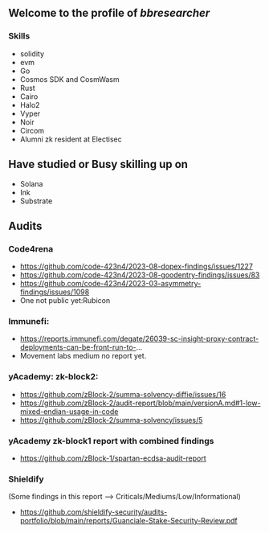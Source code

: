 ## Welcome to the profile of *bbresearcher*
### Skills
- solidity
- evm
- Go
- Cosmos SDK and CosmWasm
- Rust
- Cairo
- Halo2
- Vyper
- Noir
- Circom
- Alumni zk resident at Electisec

## Have studied or Busy skilling up on
- Solana
- Ink
- Substrate

## Audits
### Code4rena
- https://github.com/code-423n4/2023-08-dopex-findings/issues/1227
- https://github.com/code-423n4/2023-08-goodentry-findings/issues/83
- https://github.com/code-423n4/2023-03-asymmetry-findings/issues/1098
- One not public yet:Rubicon

### Immunefi:
- https://reports.immunefi.com/degate/26039-sc-insight-proxy-contract-deployments-can-be-front-run-to-...
- Movement labs medium no report yet.

### yAcademy: zk-block2:
- https://github.com/zBlock-2/summa-solvency-diffie/issues/16
- https://github.com/zBlock-2/audit-report/blob/main/versionA.md#1-low-mixed-endian-usage-in-code
- https://github.com/zBlock-2/summa-solvency/issues/5

### yAcademy zk-block1 report with combined findings
- https://github.com/zBlock-1/spartan-ecdsa-audit-report

### Shieldify
(Some findings in this report --> Criticals/Mediums/Low/Informational)
- https://github.com/shieldify-security/audits-portfolio/blob/main/reports/Guanciale-Stake-Security-Review.pdf
  

<!--
**bbresearcher/bbresearcher** is a ✨ _special_ ✨ repository because its `README.md` (this file) appears on your GitHub profile.

Here are some ideas to get you started:

- 🔭 I’m currently working on ...
- 🌱 I’m currently learning ...
- 👯 I’m looking to collaborate on ...
- 🤔 I’m looking for help with ...
- 💬 Ask me about ...
- 📫 How to reach me: ...
- 😄 Pronouns: ...
- ⚡ Fun fact: ...
-->
